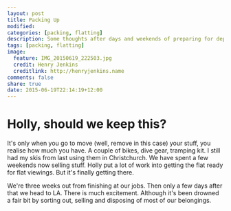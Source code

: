 ```yaml
---
layout: post
title: Packing Up
modified:
categories: [packing, flatting]
description: Some thoughts after days and weekends of preparing for departure.
tags: [packing, flatting]
image:
  feature: IMG_20150619_222503.jpg
  credit: Henry Jenkins
  creditlink: http://henryjenkins.name
comments: false
share: true
date: 2015-06-19T22:14:19+12:00
---
```


# Holly, should we keep this?

It's only when you go to move (well, remove in this case) your stuff, you
realise how much you have. A couple of bikes, dive gear, tramping kit. I still
had my skis from last using them in Christchurch. We have spent a few weekends
now selling stuff. Holly put a lot of work into getting the flat ready for flat
viewings. But it's finally getting there.

We're three weeks out from finishing at our jobs. Then only a few days after
that we head to LA. There is much excitement. Although it's been drowned a fair
bit by sorting out, selling and disposing of most of our belongings.

